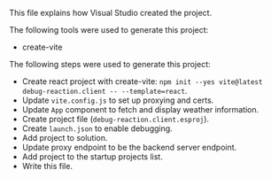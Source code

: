 This file explains how Visual Studio created the project.

The following tools were used to generate this project:
- create-vite

The following steps were used to generate this project:
- Create react project with create-vite: `npm init --yes vite@latest debug-reaction.client -- --template=react`.
- Update `vite.config.js` to set up proxying and certs.
- Update `App` component to fetch and display weather information.
- Create project file (`debug-reaction.client.esproj`).
- Create `launch.json` to enable debugging.
- Add project to solution.
- Update proxy endpoint to be the backend server endpoint.
- Add project to the startup projects list.
- Write this file.
